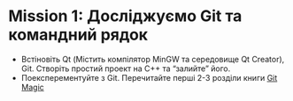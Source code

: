 # Mission 1: Досліджуємо Git та командний рядок

* Встіновіть Qt \(Містить компілятор MinGW та середовище Qt Creator\), Git. Створіть простий проект на С++ та “залийте” його.
* Поексперементуйте з Git. Перечитайте перші 2-3 розділи книги [Git Magic](http://www-cs-students.stanford.edu/~blynn/gitmagic/intl/uk/)

